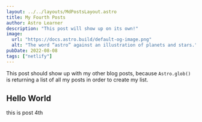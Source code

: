```yaml
---
layout: ../../layouts/MdPostsLayout.astro
title: My Fourth Posts
author: Astro Learner
description: "This post will show up on its own!"
image:
  url: "https://docs.astro.build/default-og-image.png"
  alt: "The word “astro” against an illustration of planets and stars."
pubDate: 2022-08-08
tags: ["netlify"]
---
```


This post should show up with my other blog posts, because `Astro.glob()` is returning a list of all my posts in order to create my list.

## Hello World

this is post 4th
